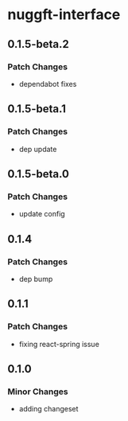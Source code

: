 # nuggft-interface

## 0.1.5-beta.2

### Patch Changes

-   dependabot fixes

## 0.1.5-beta.1

### Patch Changes

-   dep update

## 0.1.5-beta.0

### Patch Changes

-   update config

## 0.1.4

### Patch Changes

-   dep bump

## 0.1.1

### Patch Changes

-   fixing react-spring issue

## 0.1.0

### Minor Changes

-   adding changeset
